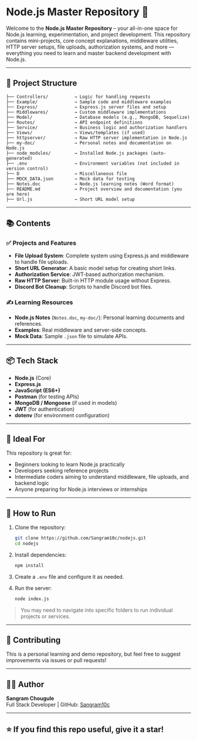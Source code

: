 

# Node.js Master Repository 🚀

Welcome to the **Node.js Master Repository** – your all-in-one space for Node.js learning, experimentation, and project development. This repository contains mini-projects, core concept explanations, middleware utilities, HTTP server setups, file uploads, authorization systems, and more — everything you need to learn and master backend development with Node.js.

---

## 📁 Project Structure


```
├── Controllers/          → Logic for handling requests
├── Example/              → Sample code and middleware examples
├── Express/              → Express.js server files and setup
├── Middlewares/          → Custom middleware implementations
├── Model/                → Database models (e.g., MongoDB, Sequelize)
├── Routes/               → API endpoint definitions
├── Service/              → Business logic and authorization handlers
├── Views/                → Views/templates (if used)
├── httpserver/           → Raw HTTP server implementation in Node.js
├── my-doc/               → Personal notes and documentation on Node.js
├── node_modules/         → Installed Node.js packages (auto-generated)
├── .env                  → Environment variables (not included in version control)
├── D                     → Miscellaneous file
├── MOCK_DATA.json        → Mock data for testing
├── Notes.doc             → Node.js learning notes (Word format)
├── README.md             → Project overview and documentation (you are here)
├── Url.js                → Short URL model setup
```

---

## 📚 Contents

### ✅ Projects and Features
- **File Upload System**: Complete system using Express.js and middleware to handle file uploads.
- **Short URL Generator**: A basic model setup for creating short links.
- **Authorization Service**: JWT-based authorization mechanism.
- **Raw HTTP Server**: Built-in HTTP module usage without Express.
- **Discord Bot Cleanup**: Scripts to handle Discord bot files.

### ✍️ Learning Resources
- **Node.js Notes** (`Notes.doc`, `my-doc/`): Personal learning documents and references.
- **Examples**: Real middleware and server-side concepts.
- **Mock Data**: Sample `.json` file to simulate APIs.

---

## 📦 Tech Stack

- **Node.js** (Core)
- **Express.js**
- **JavaScript (ES6+)**
- **Postman** (for testing APIs)
- **MongoDB / Mongoose** (if used in models)
- **JWT** (for authentication)
- **dotenv** (for environment configuration)

---

## 🧠 Ideal For
This repository is great for:
- Beginners looking to learn Node.js practically
- Developers seeking reference projects
- Intermediate coders aiming to understand middleware, file uploads, and backend logic
- Anyone preparing for Node.js interviews or internships

---

## 🚀 How to Run

1. Clone the repository:
   ```bash
   git clone https://github.com/Sangram10c/nodejs.git
   cd nodejs
   ```

2. Install dependencies:
   ```bash
   npm install
   ```

3. Create a `.env` file and configure it as needed.

4. Run the server:
   ```bash
   node index.js
   ```

> You may need to navigate into specific folders to run individual projects or services.

---

## 🤝 Contributing

This is a personal learning and demo repository, but feel free to suggest improvements via issues or pull requests!

---

## 👨‍💻 Author

**Sangram Chougule**  
Full Stack Developer | GitHub: [Sangram10c](https://github.com/Sangram10c)

---

## ⭐️ If you find this repo useful, give it a star!
